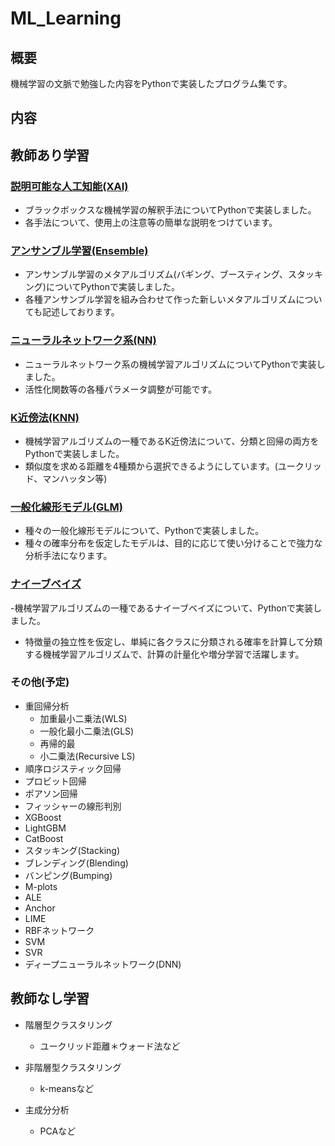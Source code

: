 # ML_Learning

## 概要
機械学習の文脈で勉強した内容をPythonで実装したプログラム集です。

## 内容
## 教師あり学習
### [説明可能な人工知能(XAI)](https://github.com/ARAN1218/ML_Learning/tree/main/XAI)
- ブラックボックスな機械学習の解釈手法についてPythonで実装しました。
- 各手法について、使用上の注意等の簡単な説明をつけています。

### [アンサンブル学習(Ensemble)](https://github.com/ARAN1218/ML_Learning/tree/main/Ensemble)
- アンサンブル学習のメタアルゴリズム(バギング、ブースティング、スタッキング)についてPythonで実装しました。
- 各種アンサンブル学習を組み合わせて作った新しいメタアルゴリズムについても記述しております。

### [ニューラルネットワーク系(NN)](https://github.com/ARAN1218/ML_Learning/tree/main/NN)
- ニューラルネットワーク系の機械学習アルゴリズムについてPythonで実装しました。
- 活性化関数等の各種パラメータ調整が可能です。

### [K近傍法(KNN)](https://github.com/ARAN1218/ML_Learning/tree/main/KNN)
- 機械学習アルゴリズムの一種であるK近傍法について、分類と回帰の両方をPythonで実装しました。
- 類似度を求める距離を4種類から選択できるようにしています。(ユークリッド、マンハッタン等)

### [一般化線形モデル(GLM)](https://github.com/ARAN1218/ML_Learning/tree/main/GLM)
- 種々の一般化線形モデルについて、Pythonで実装しました。
- 種々の確率分布を仮定したモデルは、目的に応じて使い分けることで強力な分析手法になります。

### [ナイーブベイズ](https://github.com/ARAN1218/ML_Learning/tree/main/Naive_bayes)
-機械学習アルゴリズムの一種であるナイーブベイズについて、Pythonで実装しました。
- 特徴量の独立性を仮定し、単純に各クラスに分類される確率を計算して分類する機械学習アルゴリズムで、計算の計量化や増分学習で活躍します。

### その他(予定)
- 重回帰分析
  - 加重最小二乗法(WLS)
  - 一般化最小二乗法(GLS)
  - 再帰的最
  - 小二乗法(Recursive LS)
- 順序ロジスティック回帰
- プロビット回帰
- ポアソン回帰
- フィッシャーの線形判別
- XGBoost
- LightGBM
- CatBoost
- スタッキング(Stacking)
- ブレンディング(Blending)
- バンピング(Bumping)
- M-plots
- ALE
- Anchor
- LIME
- RBFネットワーク
- SVM
- SVR
- ディープニューラルネットワーク(DNN)

## 教師なし学習
- 階層型クラスタリング
  - ユークリッド距離＊ウォード法など

- 非階層型クラスタリング
  - k-meansなど

- 主成分分析
  - PCAなど



